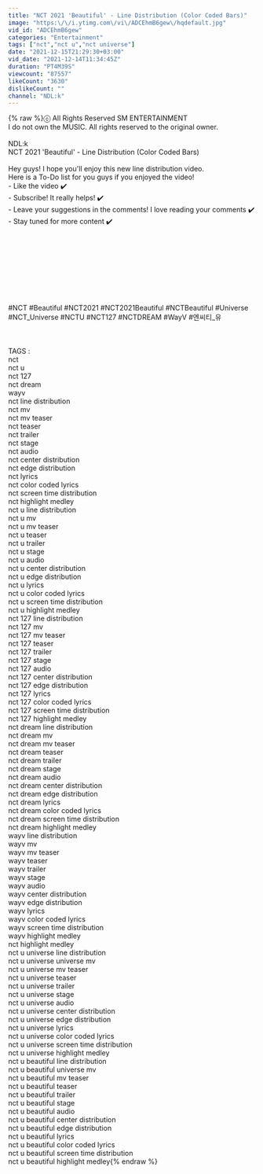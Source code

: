 ```yaml
---
title: "NCT 2021 'Beautiful' - Line Distribution (Color Coded Bars)"
image: "https:\/\/i.ytimg.com\/vi\/ADCEhmB6gew\/hqdefault.jpg"
vid_id: "ADCEhmB6gew"
categories: "Entertainment"
tags: ["nct","nct u","nct universe"]
date: "2021-12-15T21:29:30+03:00"
vid_date: "2021-12-14T11:34:45Z"
duration: "PT4M39S"
viewcount: "87557"
likeCount: "3630"
dislikeCount: ""
channel: "NDL:k"
---
```

{% raw %}ⓒ All Rights Reserved SM ENTERTAINMENT<br />I do not own the MUSIC. All rights reserved to the original owner. <br /><br />NDL:k<br />NCT 2021 'Beautiful' - Line Distribution (Color Coded Bars)<br /><br />Hey guys! I hope you'll enjoy this new line distribution video.<br />Here is a To-Do  list for you guys if you enjoyed the video! <br />- Like the video ✔️<br />- Subscribe! It really helps! ✔️<br />- Leave your suggestions in the comments! I love reading your comments ✔️<br />- Stay tuned for more content  ✔️<br /><br /><br /><br /><br /><br /><br /><br /><br /><br />#NCT #Beautiful #NCT2021 #NCT2021Beautiful #NCTBeautiful #Universe #NCT_Universe #NCTU #NCT127 #NCTDREAM #WayV #엔씨티_유<br /><br /><br /><br />TAGS :<br />nct <br />nct u<br />nct 127<br />nct dream<br />wayv<br />nct line distribution <br />nct mv<br />nct mv teaser <br />nct teaser<br />nct trailer<br />nct stage<br />nct audio<br />nct center distribution <br />nct edge distribution <br />nct lyrics <br />nct color coded lyrics <br />nct screen time distribution <br />nct highlight medley <br />nct u line distribution <br />nct u mv<br />nct u mv teaser <br />nct u teaser<br />nct u trailer<br />nct u stage<br />nct u audio<br />nct u center distribution <br />nct u edge distribution <br />nct u lyrics <br />nct u color coded lyrics <br />nct u screen time distribution <br />nct u highlight medley <br />nct 127 line distribution <br />nct 127 mv<br />nct 127 mv teaser <br />nct 127 teaser<br />nct 127 trailer<br />nct 127 stage<br />nct 127 audio<br />nct 127 center distribution <br />nct 127 edge distribution <br />nct 127 lyrics <br />nct 127 color coded lyrics <br />nct 127 screen time distribution <br />nct 127 highlight medley <br />nct dream line distribution <br />nct dream mv<br />nct dream mv teaser <br />nct dream teaser<br />nct dream trailer<br />nct dream stage<br />nct dream audio<br />nct dream center distribution <br />nct dream edge distribution <br />nct dream lyrics <br />nct dream color coded lyrics <br />nct dream screen time distribution <br />nct dream highlight medley <br />wayv line distribution <br />wayv mv<br />wayv mv teaser <br />wayv teaser<br />wayv trailer<br />wayv stage<br />wayv audio<br />wayv center distribution <br />wayv edge distribution <br />wayv lyrics <br />wayv color coded lyrics <br />wayv screen time distribution <br />wayv highlight medley <br />nct highlight medley <br />nct u universe line distribution <br />nct u universe universe mv<br />nct u universe mv teaser <br />nct u universe teaser<br />nct u universe trailer<br />nct u universe stage<br />nct u universe audio<br />nct u universe center distribution <br />nct u universe edge distribution <br />nct u universe lyrics <br />nct u universe color coded lyrics <br />nct u universe screen time distribution <br />nct u universe highlight medley<br />nct u beautiful line distribution <br />nct u beautiful universe mv<br />nct u beautiful mv teaser <br />nct u beautiful teaser<br />nct u beautiful trailer<br />nct u beautiful stage<br />nct u beautiful audio<br />nct u beautiful center distribution <br />nct u beautiful edge distribution <br />nct u beautiful lyrics <br />nct u beautiful color coded lyrics <br />nct u beautiful screen time distribution <br />nct u beautiful highlight medley{% endraw %}
